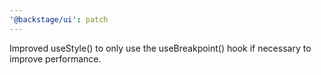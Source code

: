 ```yaml
---
'@backstage/ui': patch
---
```


Improved useStyle() to only use the useBreakpoint() hook if necessary to improve performance.
